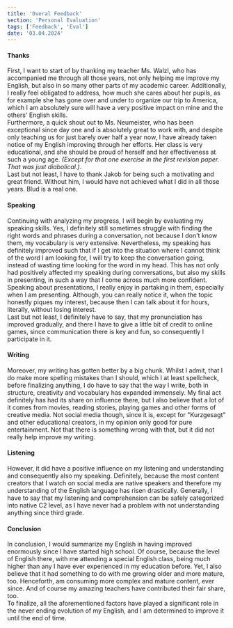 ```yaml
---
title: 'Overal Feedback'
section: 'Personal Evaluation'
tags: ['Feedback', 'Eval']
date: '03.04.2024'
---
```


#### Thanks

First, I want to start of by thanking my teacher Ms. Walzl, who has accompanied me through all those
years, not only helping me improve my English, but also in so many other parts of my academic
career. Additionally, I really feel obligated to address, how much she cares about her pupils, as
for example she has gone over and under to organize our trip to America, which I am absolutely sure
will have a very positive impact on mine and the others' English skills.  
Furthermore, a quick shout out to Ms. Neumeister, who has been exceptional since day one and is
absolutely great to work with, and despite only teaching us for just barely over half a year now, I
have already taken notice of my English improving through her efforts. Her class is very
educational, and she should be proud of herself and her effectiveness at such a young age. _(Except
for that one exercise in the first revision paper. That was just diabolical.)_.  
Last but not least, I have to thank Jakob for being such a motivating and great friend. Without him,
I would have not achieved what I did in all those years. Blud is a real one.

#### Speaking

Continuing with analyzing my progress, I will begin by evaluating my speaking skills. Yes, I
definitely still sometimes struggle with finding the right words and phrases during a conversation,
not because I don't know them, my vocabulary is very extensive. Nevertheless, my speaking has
definitely improved such that if I get into the situation where I cannot think of the word I am
looking for, I will try to keep the conversation going, instead of wasting time looking for the word
in my head. This has not only had positively affected my speaking during conversations, but also my
skills in presenting, in such a way that I come across much more confident.  
Speaking about presentations, I really enjoy in partaking in them, especially when I am presenting.
Although, you can really notice it, when the topic honestly piques my interest, because then I can
talk about it for hours, literally, without losing interest.  
Last but not least, I definitely have to say, that my pronunciation has improved gradually, and
there I have to give a little bit of credit to online games, since communication there is key and
fun, so consequently I participate in it.

#### Writing

Moreover, my writing has gotten better by a big chunk. Whilst I admit, that I do make more spelling
mistakes than I should, which I at least spellcheck, before finalizing anything, I do have to say
that the way I write, both in structure, creativity and vocabulary has expanded immensely. My final
act definitely has had its share on influence there, but I also believe that a lot of it comes from
movies, reading stories, playing games and other forms of creative media. Not social media though,
since it is, except for "Kurzgesagt" and other educational creators, in my opinion only good for
pure entertainment. Not that there is something wrong with that, but it did not really help improve
my writing.

#### Listening

However, it did have a positive influence on my listening and understanding and consequently also my
speaking. Definitely, because the most content creators that I watch on social media are native
speakers and therefore my understanding of the English language has risen drastically. Generally, I
have to say that my listening and comprehension can be safely categorized into native C2 level, as I
have never had a problem with not understanding anything since third grade.

#### Conclusion

In conclusion, I would summarize my English in having improved enormously since I have started
high school. Of course, because the level of English there, with me attending a special English
class, being much higher than any I have ever experienced in my education before. Yet, I also
believe that it had something to do with me growing older and more mature, too. Henceforth, am
consuming more complex and mature content, ever since. And of course my amazing teachers have
contributed their fair share, too.  
To finalize, all the aforementioned factors have played a significant role in the never ending
evolution of my English, and I am determined to improve it until the end of time.
